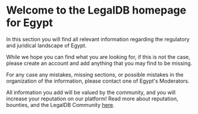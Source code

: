 <!-- TITLE: Egypt -->
<!-- SUBTITLE: Welcome to the legalDB home of Egypt -->

# Welcome to the LegalDB homepage for Egypt

In this section you will find all relevant information regarding the regulatory and juridical landscape of Egypt.

While we hope you can find what you are looking for, if this is not the case, please create an account and add anything that you may find to be missing.

For any case any mistakes, missing sections, or possible mistakes in the organization of the information, please contact one of Egypt's Moderators.

All information you add will be valued by the community, and you will increase your reputation on our platform! Read more about reputation, bounties, and the LegalDB Community [here](http://legaldb.herokuapp.com/legaldb/community).
